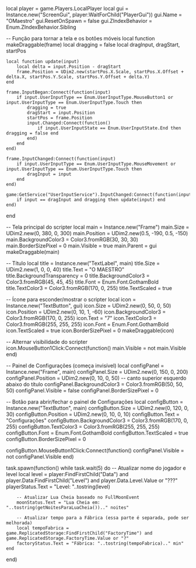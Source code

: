 local player = game.Players.LocalPlayer
local gui = Instance.new("ScreenGui", player:WaitForChild("PlayerGui"))
gui.Name = "OMaestro"
gui.ResetOnSpawn = false
gui.ZIndexBehavior = Enum.ZIndexBehavior.Sibling

-- Função para tornar a tela e os botões móveis
local function makeDraggable(frame)
    local dragging = false
    local dragInput, dragStart, startPos

    local function update(input)
        local delta = input.Position - dragStart
        frame.Position = UDim2.new(startPos.X.Scale, startPos.X.Offset + delta.X, startPos.Y.Scale, startPos.Y.Offset + delta.Y)
    end

    frame.InputBegan:Connect(function(input)
        if input.UserInputType == Enum.UserInputType.MouseButton1 or input.UserInputType == Enum.UserInputType.Touch then
            dragging = true
            dragStart = input.Position
            startPos = frame.Position
            input.Changed:Connect(function()
                if input.UserInputState == Enum.UserInputState.End then dragging = false end
            end)
        end
    end)

    frame.InputChanged:Connect(function(input)
        if input.UserInputType == Enum.UserInputType.MouseMovement or input.UserInputType == Enum.UserInputType.Touch then
            dragInput = input
        end
    end)

    game:GetService("UserInputService").InputChanged:Connect(function(input)
        if input == dragInput and dragging then update(input) end
    end)
end

-- Tela principal do scripter
local main = Instance.new("Frame")
main.Size = UDim2.new(0, 380, 0, 300)
main.Position = UDim2.new(0.5, -190, 0.5, -150)
main.BackgroundColor3 = Color3.fromRGB(30, 30, 30)
main.BorderSizePixel = 0
main.Visible = true
main.Parent = gui
makeDraggable(main)

-- Título
local title = Instance.new("TextLabel", main)
title.Size = UDim2.new(1, 0, 0, 40)
title.Text = "O MAESTRO"
title.BackgroundTransparency = 0
title.BackgroundColor3 = Color3.fromRGB(45, 45, 45)
title.Font = Enum.Font.GothamBold
title.TextColor3 = Color3.fromRGB(170, 0, 255)
title.TextScaled = true

-- Ícone para esconder/mostrar o scripter
local icon = Instance.new("TextButton", gui)
icon.Size = UDim2.new(0, 50, 0, 50)
icon.Position = UDim2.new(0, 10, 1, -60)
icon.BackgroundColor3 = Color3.fromRGB(170, 0, 255)
icon.Text = "7"
icon.TextColor3 = Color3.fromRGB(255, 255, 255)
icon.Font = Enum.Font.GothamBold
icon.TextScaled = true
icon.BorderSizePixel = 0
makeDraggable(icon)

-- Alternar visibilidade do scripter
icon.MouseButton1Click:Connect(function()
    main.Visible = not main.Visible
end)

-- Painel de Configurações (começa invisível)
local configPanel = Instance.new("Frame", main)
configPanel.Size = UDim2.new(0, 150, 0, 200)
configPanel.Position = UDim2.new(0, 10, 0, 50) -- canto superior esquerdo abaixo do título
configPanel.BackgroundColor3 = Color3.fromRGB(50, 50, 50)
configPanel.Visible = false
configPanel.BorderSizePixel = 0

-- Botão para abrir/fechar o painel de Configurações
local configButton = Instance.new("TextButton", main)
configButton.Size = UDim2.new(0, 120, 0, 30)
configButton.Position = UDim2.new(0, 10, 0, 10)
configButton.Text = "Configurações"
configButton.BackgroundColor3 = Color3.fromRGB(170, 0, 255)
configButton.TextColor3 = Color3.fromRGB(255, 255, 255)
configButton.Font = Enum.Font.GothamBold
configButton.TextScaled = true
configButton.BorderSizePixel = 0

configButton.MouseButton1Click:Connect(function()
    configPanel.Visible = not configPanel.Visible
end)

task.spawn(function()
    while task.wait(5) do
        -- Atualizar nome do jogador e level
        local level = player:FindFirstChild("Data") and player.Data:FindFirstChild("Level") and player.Data.Level.Value or "???"
        playerStatus.Text = "Level: "..tostring(level)

        -- Atualizar Lua Cheia baseado no FullMoonEvent
        moonStatus.Text = "Lua Cheia em: "..tostring(getNoitesParaLuaCheia()).." noites"

        -- Atualizar tempo para a Fábrica (essa parte é separada, pode ser melhorada)
        local tempoFabrica = game.ReplicatedStorage:FindFirstChild("FactoryTime") and game.ReplicatedStorage.FactoryTime.Value or "?"
        factoryStatus.Text = "Fábrica: "..tostring(tempoFabrica).." min"
    end
end)
